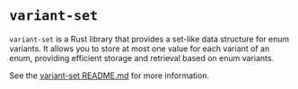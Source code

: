 # `variant-set`

`variant-set` is a Rust library that provides a set-like data structure for enum variants.
It allows you to store at most one value for each variant of an enum, providing efficient storage and retrieval based on enum variants.

See the [variant-set README.md](./variant-set/README.md) for more information.
